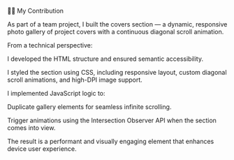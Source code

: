 👩‍💻 My Contribution

As part of a team project, I built the covers section — a dynamic, responsive photo gallery of project covers with a continuous diagonal scroll animation.

From a technical perspective:

I developed the HTML structure and ensured semantic accessibility.

I styled the section using CSS, including responsive layout, custom diagonal scroll animations, and high-DPI image support.

I implemented JavaScript logic to:

Duplicate gallery elements for seamless infinite scrolling.

Trigger animations using the Intersection Observer API when the section comes into view.

The result is a performant and visually engaging element that enhances device user experience.
